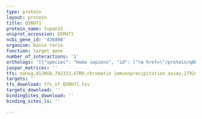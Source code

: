 ```yaml
---
type: protein
layout: protein
title: Q5RH71
protein_name: tspan33
uniprot_accession: Q5RH71
ncbi_gene_id: '436890'
organism: Danio rerio
function: target gene
number_of_interactions: '1'
orthologs: '[{"species": "Homo sapiens", "id": ["<a href=\"/protein/q86uf1\">Q86UF1</a>"]}, {"species": "Mus musculus", "id": ["<a href=\"/protein/q8r3s2\">Q8R3S2</a>"]}, {"species": "Rattus norvegicus", "id": ["<a href=\"/protein/d3z967\">D3Z967</a>"]}, {"species": "Drosophila melanogaster", "id": ["<a href=\"/protein/q9w4x6\">Q9W4X6</a>"]}]'
jaspar_matrices: ''
tfs: nanog,A5JNG8,792333,GTRD,chromatin immunoprecipitation assay,27924024%5Buid%5D,No
targets: ''
tfs_download: tfs_of_Q5RH71.tsv
targets_download: ''
bindingSites_download: ''
binding_sites_ls: ''

---
```

